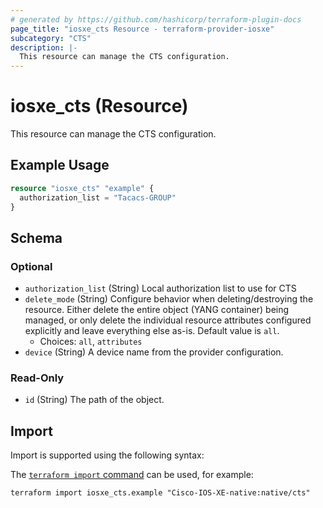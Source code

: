 ```yaml
---
# generated by https://github.com/hashicorp/terraform-plugin-docs
page_title: "iosxe_cts Resource - terraform-provider-iosxe"
subcategory: "CTS"
description: |-
  This resource can manage the CTS configuration.
---
```


# iosxe_cts (Resource)

This resource can manage the CTS configuration.

## Example Usage

```terraform
resource "iosxe_cts" "example" {
  authorization_list = "Tacacs-GROUP"
}
```

<!-- schema generated by tfplugindocs -->
## Schema

### Optional

- `authorization_list` (String) Local authorization list to use for CTS
- `delete_mode` (String) Configure behavior when deleting/destroying the resource. Either delete the entire object (YANG container) being managed, or only delete the individual resource attributes configured explicitly and leave everything else as-is. Default value is `all`.
  - Choices: `all`, `attributes`
- `device` (String) A device name from the provider configuration.

### Read-Only

- `id` (String) The path of the object.

## Import

Import is supported using the following syntax:

The [`terraform import` command](https://developer.hashicorp.com/terraform/cli/commands/import) can be used, for example:

```shell
terraform import iosxe_cts.example "Cisco-IOS-XE-native:native/cts"
```
